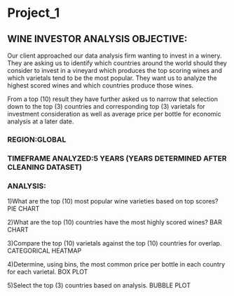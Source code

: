 # Project_1

## WINE INVESTOR ANALYSIS OBJECTIVE:  
Our client approached our data analysis firm wanting to invest in a winery.  They are asking us to identify which countries around the world should they consider to invest in a vineyard which produces the top scoring wines and which varietals tend to be the most popular.  They want us to analyze the highest scored wines and which countries produce those wines.  

From a top (10) result they have further asked us to narrow that selection down to the top (3) countries and corresponding top (3) varietals for investment consideration as well as average price per bottle for economic analysis at a later date.

### REGION:GLOBAL

### TIMEFRAME ANALYZED:5 YEARS (YEARS DETERMINED AFTER CLEANING DATASET)

### ANALYSIS:
1)What are the top (10) most popular wine varieties based on top scores?  PIE CHART 

2)What are the top (10) countries have the most highly scored wines? BAR CHART

3)Compare the top (10) varietals against the top (10) countries for overlap.  CATEGORICAL HEATMAP 

4)Determine, using bins, the most common price per bottle in each country for each  varietal. BOX PLOT 

5)Select the top (3) countries based on analysis.  BUBBLE PLOT
